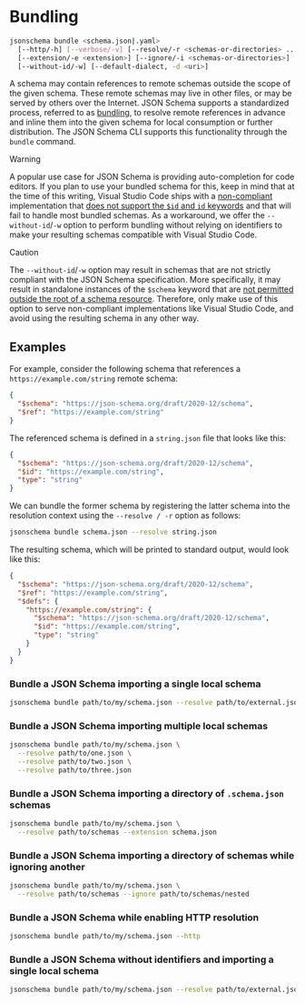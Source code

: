 Bundling
========

```sh
jsonschema bundle <schema.json|.yaml>
  [--http/-h] [--verbose/-v] [--resolve/-r <schemas-or-directories> ...]
  [--extension/-e <extension>] [--ignore/-i <schemas-or-directories>]
  [--without-id/-w] [--default-dialect, -d <uri>]
```

A schema may contain references to remote schemas outside the scope of the
given schema. These remote schemas may live in other files, or may be served by
others over the Internet. JSON Schema supports a standardized process, referred
to as
[bundling](https://json-schema.org/blog/posts/bundling-json-schema-compound-documents),
to resolve remote references in advance and inline them into the given schema
for local consumption or further distribution.  The JSON Schema CLI supports
this functionality through the `bundle` command.

> [!WARNING]
> A popular use case for JSON Schema is providing auto-completion for code
> editors. If you plan to use your bundled schema for this, keep in mind that
> at the time of this writing, Visual Studio Code ships with a
> [non-compliant](https://bowtie.report/#/implementations/ts-vscode-json-languageservice)
> implementation that [does not support the `$id` and `id`
> keywords](https://github.com/microsoft/vscode-json-languageservice/issues/224)
> and that will fail to handle most bundled schemas. As a workaround, we offer
> the `--without-id`/`-w` option to perform bundling without relying on
> identifiers to make your resulting schemas compatible with Visual Studio
> Code.

> [!CAUTION]
> The `--without-id`/`-w` option may result in schemas that are not strictly
> compliant with the JSON Schema specification. More specifically, it may
> result in standalone instances of the `$schema` keyword that are [not
> permitted outside the root of a schema
> resource](https://json-schema.org/draft/2020-12/json-schema-core#section-8.1.1-4).
> Therefore, only make use of this option to serve non-compliant
> implementations like Visual Studio Code, and avoid using the resulting schema
> in any other way.

Examples
--------

For example, consider the following schema that references a
`https://example.com/string` remote schema:

```json
{
  "$schema": "https://json-schema.org/draft/2020-12/schema",
  "$ref": "https://example.com/string"
}
```

The referenced schema is defined in a `string.json` file that looks like this:

```json
{
  "$schema": "https://json-schema.org/draft/2020-12/schema",
  "$id": "https://example.com/string",
  "type": "string"
}
```

We can bundle the former schema by registering the latter schema into the
resolution context using the `--resolve / -r` option as follows:

```sh
jsonschema bundle schema.json --resolve string.json
```

The resulting schema, which will be printed to standard output, would look like
this:

```json
{
  "$schema": "https://json-schema.org/draft/2020-12/schema",
  "$ref": "https://example.com/string",
  "$defs": {
    "https://example.com/string": {
      "$schema": "https://json-schema.org/draft/2020-12/schema",
      "$id": "https://example.com/string",
      "type": "string"
    }
  }
}
```

### Bundle a JSON Schema importing a single local schema

```sh
jsonschema bundle path/to/my/schema.json --resolve path/to/external.json
```

### Bundle a JSON Schema importing multiple local schemas

```sh
jsonschema bundle path/to/my/schema.json \
  --resolve path/to/one.json \
  --resolve path/to/two.json \
  --resolve path/to/three.json
```

### Bundle a JSON Schema importing a directory of `.schema.json` schemas

```sh
jsonschema bundle path/to/my/schema.json \
  --resolve path/to/schemas --extension schema.json
```

### Bundle a JSON Schema importing a directory of schemas while ignoring another

```sh
jsonschema bundle path/to/my/schema.json \
  --resolve path/to/schemas --ignore path/to/schemas/nested
```

### Bundle a JSON Schema while enabling HTTP resolution

```sh
jsonschema bundle path/to/my/schema.json --http
```

### Bundle a JSON Schema without identifiers and importing a single local schema

```sh
jsonschema bundle path/to/my/schema.json --resolve path/to/external.json --without-id
```
